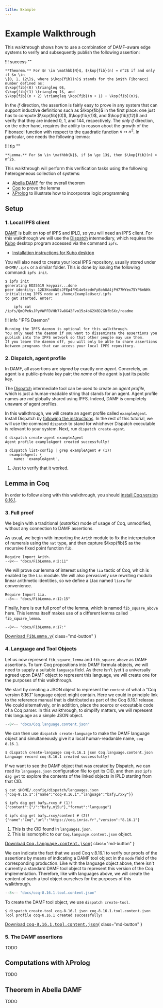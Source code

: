 ```yaml
---
title: Example
---
```

# Example Walkthrough

This walkthrough shows how to use a combination of DAMF-aware edge systems to
verify and subsequently publish the following assertion:

!!! success ""

    **Theorem.** For $n \in \mathbb{N}$, $\kop{fib}(n) = n^2$ if and only if $n \in
    \{0, 1, 12\}$, where $\kop{fib}(n)$ stands for the $n$th Fibonacci
    number defined as:
    $\kop{fib}(0) \triangleq 0$,
    $\kop{fib}(1) \triangleq 1$, and
    $\kop{fib}(n + 2) \triangleq \kop{fib}(n + 1) + \kop{fib}(n)$.

In the _if_ direction, the assertion is fairly easy to prove in any system that
can support inductive definitions such as $\kop{fib}$ in the first place: one
just has to compute $\kop{fib}(0)$, $\kop{fib}(1)$, and $\kop{fib}(12)$ and
verify that they are indeed $0$, $1$, and $144$, respectively. The _only if_
direction, on the other hand, requires the ability to reason about the growth of
the Fibonacci function with respect to the quadratic function $n \mapsto n^2$.
In particular, one needs the following lemma:

!!! tip ""

    **Lemma.** For $n \in \mathbb{N}$, if $n \ge 13$, then $\kop{fib}(n) > n^2$.

This walkthrough will perform this verification tasks using the following
heterogeneous collection of systems:

* [Abella DAMF](/abella/) for the overall theorem
* [Coq](https://coq.inria.fr) to prove the lemma
* [λProlog](/lprolog/) to illustrate how to incorporate logic programming

## Setup

### 1. Local IPFS client

[DAMF](/) is built on top of IPFS and IPLD, so you will need an IPFS client. For
this walkthrough we will use the [Dispatch](/dispatch/) intermediary, which
requires the [Kubo](https://github.com/ipfs/kubo) desktop program accessed via
the command `ipfs`.

* [Installation instructions for Kubo desktop](https://docs.ipfs.tech/install/ipfs-desktop)

You will also need to create your local IPFS repository, usually stored under
`$HOME/.ipfs` or a similar folder. This is done by issuing the following
command: `ipfs init`.

```console
$ ipfs init
generating ED25519 keypair...done
peer identity: 12D3KooWNEsJFEp4FM14o9zedmFpBohUA4jPH77WYex75YP6mNHk
initializing IPFS node at /home/ExampleUser/.ipfs
to get started, enter:

	ipfs cat /ipfs/QmQPeNsJPyVWPFDVHb77w8G42Fvo15z4bG2X8D2GhfbSXc/readme

```

!!! info "IPFS Daemon"

    Running the IPFS daemon is optional for this walkthrough.
    You only need the daemon if you want to disseminate the assertions you
    publish into the IPFS network so that other people may use them.
    If you leave the daemon off, you will only be able to share assertions
    between programs that can access your local IPFS repository.

### 2. Dispatch, agent profile

In DAMF, all assertions are _signed_ by exactly one _agent_. Concretely, an
agent is a public-private key pair; the _name_ of the agent is just its
public key.

The [Dispatch](/dispatch/) intermediate tool can be used to create an _agent
profile_, which is just a human-readable string that stands for an agent.  Agent
profile names are _not_ globally shared using IPFS. Indeed, DAMF is completely
unaware of agent profiles.

In this walkthrough, we will create an agent profile called
`exampleAgent`. Install Dispatch by [following the
instructions](/dispatch/#obtaining-and-building). In the rest of this tutorial,
we will use the command `dispatch` to stand for whichever Dispatch executable is
relevant to your system. Next, run `dispatch create-agent`.

```console
$ dispatch create-agent exampleAgent
Agent profile exampleAgent created successfully!

$ dispatch list-config | grep exampleAgent # (1)!
  exampleAgent: {
    name: 'exampleAgent',
```

1. Just to verify that it worked.

## Lemma in Coq

In order to follow along with this walkthrough, you should [install Coq
version 8.16.1](https://coq.inria.fr/download).

### 3. Full proof

We begin with a traditional (_autarkic_) mode of usage of Coq, unmodified,
without any connection to DAMF assertions.

As usual, we begin with importing the `Arith` module to fix the interpretation
of numerals using the `nat` type, and then capture $\kop{fib}$ as the recursive
fixed point function `fib`.

```coq title="FibLemma.v" linenums="1"
Require Import Arith.
--8<-- "docs/FibLemma.v:2:11"
```

We will prove our lemma of interest using the `lia` tactic of Coq, which is
enabled by the `Lia` module. We will also pervasively use rewriting modulo
linear arithmetic identities, so we define a Ltac named `liarw` for convenience.

```coq title="FibLemma.v" linenums="12"
Require Import Lia.
--8<-- "docs/FibLemma.v:12:15"
```

Finally, here is our full proof of the lemma, which is named `fib_square_above`
here. This lemma itself makes use of a different lemma called `fib_square_lemma`.

```coq title="FibLemma.v" linenums="17"
--8<-- "docs/FibLemma.v:17:"
```

[Download <tt>FibLemma.v</tt>](/FibLemma.v){ class="md-button" }

### 4. Language and Tool Objects

Let us now represent `fib_square_lemma` and `fib_square_above` as DAMF
assertions. To turn Coq propositions into DAMF formula objects, we will need to
supply a suitable `language` field. As there isn't (yet!) a universally agreed
upon DAMF object to represent this language, we will create one for the purposes
of this walkthrough.

We start by creating a JSON object to represent the `content` of what a "Coq
version 8.16.1" language object might contain. Here we could in principle link
to the reference manual that is distributed as part of the Coq 8.16.1
release. We could alternatively, or in addition, place the source or exceutable
code of a Coq parser. In this walkthrough, to simplify matters, we will
represent this language as a simple JSON object.

```js title="Coq.language.content.json" linenums="1"
--8<-- "docs/Coq.language.content.json"
```

We can then use `dispatch create-language` to make the DAMF language object and
simultaneously give it a local human-readanble name, `coq-8.16.1`.

```console
$ dispatch create-language coq-8.16.1 json Coq.language.content.json
Language record coq-8.16.1 created successfully!
```

If we want to see the DAMF object that was created by Dispatch, we can read its
`languages.json` configuration file to get its CID, and then use `ipfs dag get`
to explore the contents of the linked objects in IPLD starting from that CID.

```console
$ cat $HOME/.config/dispatch/languages.json
{"coq-8.16.1":{"name":"coq-8.16.1","language":"bafy…rxxy"}}

$ ipfs dag get bafy…rxxy # (1)!
{"content":{"/":"bafy…mj5u"},"format":"language"}

$ ipfs dag get bafy…rxxy/content # (2)!
{"name":"Coq","url":"https://coq.inria.fr","version":"8.16.1"}
```

1. This is the CID found in `languages.json`.
2. This is isomorphic to our `Coq.language.content.json` object.

[Download <tt>Coq.language.content.json</tt>](/Coq.language.content.json){ class="md-button" }

We can indicate the fact that we used Coq v.8.16.1 to verify our proofs of the
assertions by means of indicating a DAMF tool object in the `mode` field of the
corresponding production. Like with the language object above, there isn't
currently a standard DAMF tool object to represent this version of the Coq
implementation. Therefore, like with languages above, we will create the content
of such a tool object ourselves for the purposes of this walkthrough.

```js title="coq-8.16.1.tool.content.json" linenums="1"
--8<-- "docs/coq-8.16.1.tool.content.json"
```

To create the DAMF tool object, we use `dispatch create-tool`.

```console
$ dispatch create-tool coq-8.16.1 json coq-8.16.1.tool.content.json
Tool profile coq-8.16.1 created successfully!
```

[Download <tt>coq-8.16.1.tool.content.json</tt>](/coq-8.16.1.tool.content.json){ class="md-button" }

### 5. The DAMF assertions

TODO

## Computations with λProlog

TODO

## Theorem in Abella DAMF

TODO
